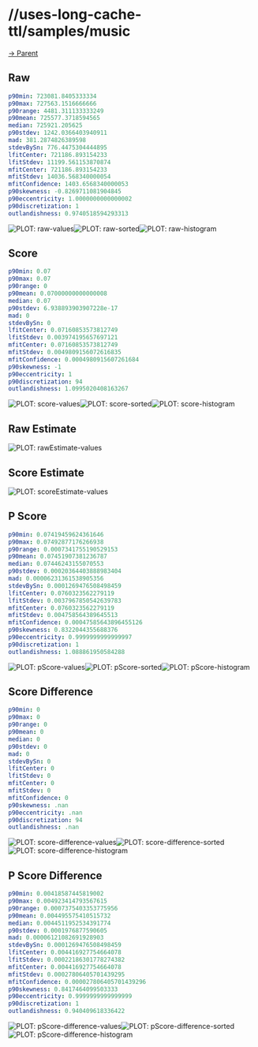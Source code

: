 
# //uses-long-cache-ttl/samples/music

[→ Parent](../..)


## Raw


```yaml
p90min: 723081.8405333334
p90max: 727563.1516666666
p90range: 4481.311133333249
p90mean: 725577.3718594565
median: 725921.205625
p90stdev: 1242.0366403940911
mad: 381.2874826389598
stdevBySn: 776.4475304444895
lfitCenter: 721186.893154233
lfitStdev: 11199.561153870874
mfitCenter: 721186.893154233
mfitStdev: 14036.568340000054
mfitConfidence: 1403.6568340000053
p90skewness: -0.8269711081904845
p90eccentricity: 1.0000000000000002
p90discretization: 1
outlandishness: 0.9740518594293313

```

![PLOT: raw-values](./raw/values.svg)![PLOT: raw-sorted](./raw/sorted.svg)![PLOT: raw-histogram](./raw/histogram.svg)
## Score


```yaml
p90min: 0.07
p90max: 0.07
p90range: 0
p90mean: 0.07000000000000008
median: 0.07
p90stdev: 6.938893903907228e-17
mad: 0
stdevBySn: 0
lfitCenter: 0.07160853573812749
lfitStdev: 0.003974195657697121
mfitCenter: 0.07160853573812749
mfitStdev: 0.0049809156072616835
mfitConfidence: 0.0004980915607261684
p90skewness: -1
p90eccentricity: 1
p90discretization: 94
outlandishness: 1.0995020408163267

```

![PLOT: score-values](./score/values.svg)![PLOT: score-sorted](./score/sorted.svg)![PLOT: score-histogram](./score/histogram.svg)
## Raw Estimate

![PLOT: rawEstimate-values](./rawEstimate/values.svg)
## Score Estimate

![PLOT: scoreEstimate-values](./scoreEstimate/values.svg)
## P Score


```yaml
p90min: 0.07419459624361646
p90max: 0.07492877176266938
p90range: 0.0007341755190529153
p90mean: 0.07451907381236787
median: 0.07446243155070553
p90stdev: 0.00020364403888983404
mad: 0.00006231361538905356
stdevBySn: 0.0001269476508498459
lfitCenter: 0.0760323562279119
lfitStdev: 0.0037967850542639783
mfitCenter: 0.0760323562279119
mfitStdev: 0.004758564389645513
mfitConfidence: 0.00047585643896455126
p90skewness: 0.8322044355688376
p90eccentricity: 0.9999999999999997
p90discretization: 1
outlandishness: 1.088861950584288

```

![PLOT: pScore-values](./pScore/values.svg)![PLOT: pScore-sorted](./pScore/sorted.svg)![PLOT: pScore-histogram](./pScore/histogram.svg)
## Score Difference


```yaml
p90min: 0
p90max: 0
p90range: 0
p90mean: 0
median: 0
p90stdev: 0
mad: 0
stdevBySn: 0
lfitCenter: 0
lfitStdev: 0
mfitCenter: 0
mfitStdev: 0
mfitConfidence: 0
p90skewness: .nan
p90eccentricity: .nan
p90discretization: 94
outlandishness: .nan

```

![PLOT: score-difference-values](./score-difference/values.svg)![PLOT: score-difference-sorted](./score-difference/sorted.svg)![PLOT: score-difference-histogram](./score-difference/histogram.svg)
## P Score Difference


```yaml
p90min: 0.00418587445819002
p90max: 0.004923414793567615
p90range: 0.0007375403353775956
p90mean: 0.004495575410515732
median: 0.0044511952534391774
p90stdev: 0.0001976877590605
mad: 0.00006121082691928903
stdevBySn: 0.0001269476508498459
lfitCenter: 0.004416927754664078
lfitStdev: 0.00022186301778274382
mfitCenter: 0.004416927754664078
mfitStdev: 0.00027806405701439295
mfitConfidence: 0.000027806405701439296
p90skewness: 0.8417464099503333
p90eccentricity: 0.9999999999999999
p90discretization: 1
outlandishness: 0.940409618336422

```

![PLOT: pScore-difference-values](./pScore-difference/values.svg)![PLOT: pScore-difference-sorted](./pScore-difference/sorted.svg)![PLOT: pScore-difference-histogram](./pScore-difference/histogram.svg)